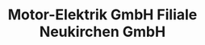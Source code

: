 ---
title: "Motor-Elektrik GmbH Filiale Neukirchen GmbH"
url: /neukirchen-erzgebirge/motor-elektrik-gmbh-filiale-neukirchen-gmbh/
shop: Autohaus
---